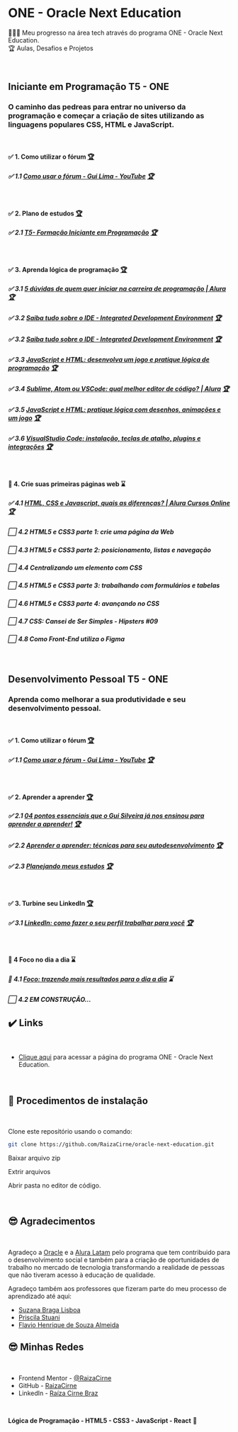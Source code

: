 # ONE - Oracle Next Education

🧑🏽‍💻 Meu progresso na área tech através do programa  ONE - Oracle Next Education.
<br>
🏆 Aulas, Desafios e Projetos 

<br>

## Iniciante em Programação T5 - ONE
### O caminho das pedreas para entrar no universo da programação e começar a criação de sites utilizando as linguagens populares CSS, HTML e JavaScript.
<br>

#### <p>:white_check_mark: 1. Como utilizar o fórum <a target="_blank" href="https://www.youtube.com/watch?v=VljI7NbyVHE"  title="Certificate">🏆</a></p>

##### <p>:white_check_mark: 1.1 [Como usar o fórum - Gui Lima - YouTube](https://www.youtube.com/watch?v=VljI7NbyVHE) <a target="_blank" href="https://www.origamid.com/certificate/bec64f6b/"  title="Certificate">🏆</a></p>
<br>

#### <p>:white_check_mark: 2. Plano de estudos <a target="_blank" href="https://cursos.alura.com.br/loginForm?urlAfterLogin=https://cursos.alura.com.br/dashboard"  title="Certificate">🏆</a></p>

##### <p>:white_check_mark: 2.1 [T5- Formação Iniciante em Programação](https://trello.com/b/S9dmOnQ0/t5-forma%C3%A7%C3%A3o-iniciante-em-programa%C3%A7%C3%A3o) <a target="_blank" href="https://trello.com/b/S9dmOnQ0/t5-forma%C3%A7%C3%A3o-iniciante-em-programa%C3%A7%C3%A3o"  title="Certificate">🏆</a></p>
<br>

#### <p>:white_check_mark: 3. Aprenda lógica de programação <a target="_blank" href="https://www.alura.com.br/cursos-online-programacao/logica"  title="Certificate">🏆</a></p>

##### <p>:white_check_mark: 3.1 [5 dúvidas de quem quer iniciar na carreira de programação | Alura](https://www.alura.com.br/artigos/5-duvidas-de-quem-quer-iniciar-na-carreira-de-programacao) <a target="_blank" href="https://www.alura.com.br/artigos/5-duvidas-de-quem-quer-iniciar-na-carreira-de-programacao"  title="Certificate">🏆</a></p>
##### <p>:white_check_mark: 3.2 [Saiba tudo sobre o IDE - Integrated Development Environment](https://www.alura.com.br/artigos/o-que-e-uma-ide) <a target="_blank" href="https://www.alura.com.br/artigos/o-que-e-uma-ide"  title="Certificate">🏆</a></p>
##### <p>:white_check_mark: 3.2 [Saiba tudo sobre o IDE - Integrated Development Environment](https://www.alura.com.br/artigos/o-que-e-uma-ide) <a target="_blank" href="https://www.alura.com.br/artigos/o-que-e-uma-ide)"  title="Certificate">🏆</a></p>
##### <p>:white_check_mark: 3.3 [JavaScript e HTML: desenvolva um jogo e pratique lógica de programação](https://www.alura.com.br/conteudo/logica-programacao-javascript-html#:~:text=O%20curso%20JavaScript%20e%20HTML,estudar%20com%20a%20gente%20hoje!) <a target="_blank" href="https://www.alura.com.br/conteudo/logica-programacao-javascript-html#:~:text=O%20curso%20JavaScript%20e%20HTML,estudar%20com%20a%20gente%20hoje!/"  title="Certificate">🏆</a></p>
##### <p>:white_check_mark: 3.4 [Sublime, Atom ou VSCode: qual melhor editor de código? | Alura](https://www.alura.com.br/artigos/sublime-atom-vscode-qual-melhor-editor-de-codigo) <a target="_blank" href="https://www.alura.com.br/artigos/sublime-atom-vscode-qual-melhor-editor-de-codigo)"  title="Certificate">🏆</a></p>
##### <p>:white_check_mark: 3.5 [JavaScript e HTML: pratique lógica com desenhos, animações e um jogo](https://www.alura.com.br/curso-online-logica-programacao-pratica-com-desenho-animacoes-em-jogo) <a target="_blank" href="https://www.alura.com.br/curso-online-logica-programacao-pratica-com-desenho-animacoes-em-jogo)"  title="Certificate">🏆</a></p>
##### <p>:white_check_mark: 3.6 [VisualStudio Code: instalação, teclas de atalho, plugins e integrações](https://www.alura.com.br/artigos/visualstudio-code-instalacao-teclas-de-atalho-plugins-e-integracoes) <a target="_blank" href="https://www.alura.com.br/artigos/visualstudio-code-instalacao-teclas-de-atalho-plugins-e-integracoes)"  title="Certificate">🏆</a></p>
<br> 

#### <p>:white_square_button: 4. Crie suas primeiras páginas web :hourglass:</p>
##### <p>:white_check_mark: 4.1 [ HTML, CSS e Javascript, quais as diferenças? | Alura Cursos Online](https://www.alura.com.br/artigos/html-css-e-js-definicoes) <a target="_blank" href="https://www.alura.com.br/artigos/html-css-e-js-definicoes)"  title="Certificate">🏆</a></p>
##### <p>:white_large_square: 4.2 HTML5 e CSS3 parte 1: crie uma página da Web </p>
##### <p>:white_large_square: 4.3 HTML5 e CSS3 parte 2: posicionamento, listas e navegação </p>
##### <p>:white_large_square: 4.4 Centralizando um elemento com CSS </p>
##### <p>:white_large_square: 4.5 HTML5 e CSS3 parte 3: trabalhando com formulários e tabelas </p>
##### <p>:white_large_square: 4.6 HTML5 e CSS3 parte 4: avançando no CSS </p>
##### <p>:white_large_square: 4.7 CSS: Cansei de Ser Simples - Hipsters #09 </p>
##### <p>:white_large_square: 4.8 Como Front-End utiliza o Figma </p>
<br>

## Desenvolvimento Pessoal T5 - ONE
### Aprenda como melhorar a sua produtividade e seu desenvolvimento pessoal.
<br>

#### <p>:white_check_mark: 1. Como utilizar o fórum <a target="_blank" href="https://www.youtube.com/watch?v=VljI7NbyVHE"  title="Certificate">🏆</a></p>

##### <p>:white_check_mark: 1.1 [Como usar o fórum - Gui Lima - YouTube](https://www.youtube.com/watch?v=VljI7NbyVHE) <a target="_blank" href="https://www.youtube.com/watch?v=VljI7NbyVHE"  title="Certificate">🏆</a></p>
<br>

#### <p>:white_check_mark: 2. Aprender a aprender <a target="_blank" href="https://cursos.alura.com.br/loginForm?urlAfterLogin=https://cursos.alura.com.br/dashboard"  title="Certificate">🏆</a></p>
##### <p>:white_check_mark: 2.1 [04 pontos essenciais que o Gui Silveira já nos ensinou para aprender a aprender!](https://www.alura.com.br/artigos/04-dicas-do-gui-silveira-para-aprender-a-aprender) <a target="_blank" href="https://www.alura.com.br/artigos/04-dicas-do-gui-silveira-para-aprender-a-aprender"  title="Certificate">🏆</a></p>
##### <p>:white_check_mark: 2.2 [Aprender a aprender: técnicas para seu autodesenvolvimento](https://www.alura.com.br/conteudo/aprender-a-aprender-tecnicas-para-seu-autodesenvolvimento) <a target="_blank" href="https://www.alura.com.br/conteudo/aprender-a-aprender-tecnicas-para-seu-autodesenvolvimento"  title="Certificate">🏆</a></p>
##### <p>:white_check_mark: 2.3 [Planejando meus estudos](https://www.alura.com.br/artigos/planejando-meus-estudos) <a target="_blank" href="https://www.alura.com.br/artigos/planejando-meus-estudos"  title="Certificate">🏆</a></p>
<br>

#### <p>:white_check_mark: 3. Turbine seu LinkedIn <a target="_blank" href="https://cursos.alura.com.br/loginForm?urlAfterLogin=https://cursos.alura.com.br/dashboard"  title="Certificate">🏆</a></p>
##### <p>:white_check_mark: 3.1 [LinkedIn: como fazer o seu perfil trabalhar para você](https://cursos.alura.com.br/course/linkedin-perfil-trabalhar-voce) <a target="_blank" href="https://cursos.alura.com.br/course/linkedin-perfil-trabalhar-voce"  title="Certificate">🏆</a></p>
<br>

#### <p>:white_square_button: 4 Foco no dia a dia :hourglass:</p>
##### <p>:white_square_button: 4.1 [Foco: trazendo mais resultados para o dia a dia](https://www.alura.com.br/conteudo/foco-o-poder-do-habito-seu-dia-a-dia) :hourglass:</p>
##### <p>:white_large_square: 4.2 EM CONSTRUÇÃO... </p>


## :heavy_check_mark: Links <a name="id04"></a>

<br>

- [Clique aqui](https://www.oracle.com/br/education/oracle-next-education/) para acessar a página do programa ONE - Oracle Next Education.

<br />

## 📝 Procedimentos de instalação <a name="id07"></a>

<br>

Clone este repositório usando o comando:

```bash
git clone https://github.com/RaizaCirne/oracle-next-education.git
```

Baixar arquivo zip 

Extrir arquivos

Abrir pasta no editor de código.

<br>

## :sunglasses: Agradecimentos
<br>

Agradeço a [Oracle](https://www.oracle.com/br/education/oracle-next-education/) e a [Alura Latam](https://www.linkedin.com/company/alura-latam/) pelo programa que tem contribuido para o desenvolvimento social e também para a criação de oportunidades de trabalho no mercado de tecnologia transformando a realidade de pessoas que não tiveram acesso  à educação de qualidade. 
<br>

Agradeço também aos professores que fizeram parte do meu processo de aprendizado até aqui: 
<br> 

- [Suzana Braga Lisboa](https://www.linkedin.com/in/suzanalisboa/)<br>
- [Priscila Stuani](https://www.linkedin.com/in/priscilastuani/)<br>
- [Flavio Henrique de Souza Almeida](https://www.linkedin.com/in/fl%C3%A1vio-a-a6315747/)<br>

## :sunglasses: Minhas Redes <a name="id09"></a>

<br />

- Frontend Mentor - [@RaizaCirne](https://www.frontendmentor.io/profile/RaizaCirne)
- GitHub - [RaizaCirne](https://github.com/RaizaCirne)
- LinkedIn - [Raíza Cirne Braz](https://www.linkedin.com/in/ra%C3%ADzacirne/)

<br />

**Lógica de Programação - HTML5 - CSS3 - JavaScript - React** 🚀
